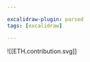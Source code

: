 ```yaml
---

excalidraw-plugin: parsed
tags: [excalidraw]

---
```




![[ETH.contribution.svg]]









<!--
==⚠  Switch to EXCALIDRAW VIEW in the MORE OPTIONS menu of this document. ⚠== You can decompress Drawing data with the command palette: 'Decompress current Excalidraw file'. For more info check in plugin settings under 'Saving'


# Excalidraw Data
## Text Elements
## Embedded Files
caaa271beb550483a3ae39dbec9e066201fe196a: [[Pasted Image 20241206160626_508.png]]

%%
## Drawing
```compressed-json
N4KAkARALgngDgUwgLgAQQQDwMYEMA2AlgCYBOuA7hADTgQBuCpAzoQPYB2KqATLZMzYBXUtiRoIACyhQ4zZAHoFAc0JRJQgEYA6bGwC2CgF7N6hbEcK4OCtptbErHALRY8RMpWdx8Q1TdIEfARcZgRmBShcZQUebQA2bQB2GjoghH0EDihmbgBtcDBQMBKIEm4IAFYARzYAFSSAZgAGABEeAGkOBEkGgDEACQA1fHwASVSSyFhECsDsKI5lYMnS

zG5nRoBOABZtHfiADh4eQ6TK04BGRsv4/lKYDcrmre0eHa3m+MbD5pukraNe6QCgkdTcJIffaXK5bI6VS7XHbAqQIQjKaQQqE7GGHS5ww4IpEo6zLcSoZoo5hQUhsADWCAAwmx8GxSBUAMTfHhJYiNVaQTS4bB05S0oQcYjM1nsiQ06zMOC4QLZAUQABmhFGAGVYCsJIIPGrqbSGQB1MGSbjIwoCGn0hC6mD69CG8oo8UY7rMXJoS4othK7BqR5+

5qU20QMXCOBjYi+1B5AC6KPV5Eyce4HCEoxRhElWAquEuavFku9CezucjYQQxG4zy2hy2lx24ZRjBY7C4aF+QMjndYnAAcpwxFieM93pU7pHCMxWukoHXuOqCGEUZphJKAKLBTLZBPJlFCODEXDL+t+pqNC7xZonXEoogcOlZnP4Z9sEUrtBr/BhIUAC+9zFKU5QSAgPA7jUcD0PQACybCYDsjStGazCMkMACKO7amqMzkmU+jREgKLrGgziTokh

yNDwlxJJchz3jOPBbCioaoJszHaD83zNMc8RJEkzQzrOUwQKCxDgmgHyVNoWyKYClRnM0jGVDaEmSGiGJQNaWzyUpymqepmmlKSLoRhJJoOtKbIVPKHCKsqWR6ZuwqimWUosvZcrkE5Soqm5kaajqepEW69ZUva5qWtwfA1jFjrhRUkWlsIXrhAm/qRoGwohtwlztpG0annGR4piF6YIJmaBVp+c4FhR6C4Ds6USsQFbvtW1kIL+qBwqhLYnGZkC

Dt21o5RJ40jmO5LxDyD4XO8eYLku/X/hukZbh1e4ZK5lYfieZ4Xv1DGNLePDfIpOx4s++ZvnVR2RqyP5Xqgm0INFF5CAmECIJK+bKGqoU1e9EB4LguA8pcmgIJolTPLdjS4CjCDbMQcPYFsCBfAtzSXOqCD4vEuDGu45IFFMYBTVMly2pVEnYLScDdfgwHgIzEC4HAcC6qd3BgdA2mZBURC6asDCEAgFAAEIeaVkp2bK6AcuG6vNJL2AiEFYzLvo

uqmkyPkqxAHI7pcFsW1rOuuXrGTyyKiveTKDn+c5QU26Quv630Wr4E6LoQGl9wQ7b2T2wbSUWtJVpoAlpTa97dv64bDqBxFLLuoUYfJxH+sAEoZZIXV+qHSc+xkADyQYFWGVmQBXKcZH0nBQH0uD6FqnGVOX4dQJHrfZNqhBGOSPAN7nlf6HUWBQAAguLPboME6rBYn/eR/zpAL97bAUNpuDvfVfd5wP+s7pK897wfITg8qtJUKf0/X4/dTwERXm

S8wzMsvgAAa3AFpJASGpVCOxKgEhbEkUOP9aSjAAJrcDhCA54zxGjgKuipfspQjBsAMILAcBAhDkmaAkM4TYdjAWfs3fQRcOql3QF/UOYoSAjzHvFSerDiC6gQKzNAvcc7cKQsQBAl9cCaGCO9T6LDSAkGVoQiSssWTg1IMoIUAAKH41BUDaN0YcHRZDKgAEo1QFwQMoHMyo5jqNwBoq6OiHG8DuBSbQJiIDUJznoGUAAFAgCAZDkjApAdIB4oBp

wZPkW0kAOR9DifEgUMTZZ9EZJURkstElm3noceefRZbxEyRyVolRGjfAKcCGJFtIGHEOIU2W+S0IlgqWbSorRGiy0ZDwQpPwESMi2IUjS89mg7hSM0jkSR54Wz6G1MZvw+hJDaYU84rRbq1LGbLXJV0MljLiZ8fEhS+iiT6FdDxUxGalFCa5R2nltzvSphJRyHtXKFMnDwWWNxCnxC2IxAEhT56tFEqJOp8R8TPEKd894ssZnRLNqUtouTCnNHnj

wdJ/Ixn4mOK0VohS2zFJ3PPHFSQdytHqd0vJfQZzgsmdccpMLYnz1luGSohSdz5MZA+U5JRzmN2sPQUI1znZROpmbDW4ZEXPHvKMulSLmjsp3IioZ6tEWHPDLS4VatGUtD6Iilo4ZtVjPVgiLpBrwwWzWdKm489LiMh1fiGEiKcRtileq1s1q/gvJxDuMV6LPhes1gzTxG8z4RIQDXKA3ZDo9UgGmTuCBzEFjkUsRRFyOASKkdwGkJCUTYCIPw1A

mavqRlTaLNABaAxCCgC+ckBbA2QDsAAKwQAsZg2pU1wBEWI1NkiNrrkLeZBYhBGB1HwfgZN0wP6pXSAOzgaptbUgMO/WYT0o2QFegyaRvbnyhAXgOodI62YczACBOgoMEzACAiAICQA=
```
%%